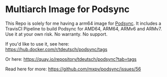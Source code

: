 # Multiarch Image for Podsync

This Repo is solely for me having a arm64 image for [Podsync](https://github.com/mxpv/podsync). It includes a TravisCI Pipeline to build Podsync for AMD64, ARM64, ARMv6 and ARMv7. Use it at your own risk. No warranty. No support.

If you'd like to use it, see here: https://hub.docker.com/r/tdeutsch/podsync/tags

Or here: https://quay.io/repository/tdeutsch/podsync?tab=tags

Read here for more: https://github.com/mxpv/podsync/issues/56
